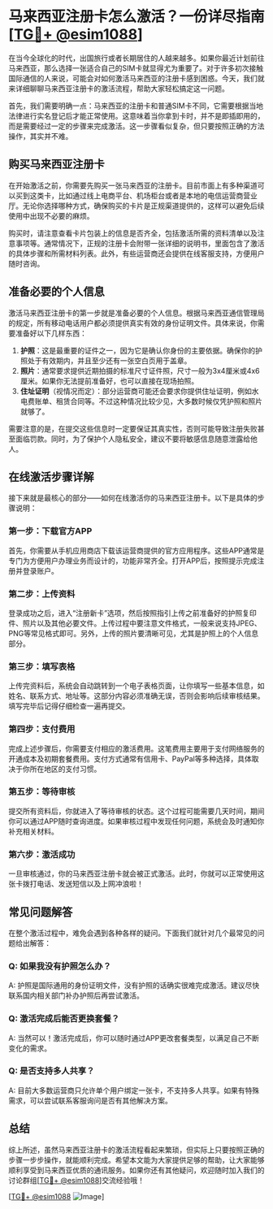 # 马来西亚注册卡怎么激活？一份详尽指南[[TG💪+ @esim1088](https://t.me/s/esim1088)]

在当今全球化的时代，出国旅行或者长期居住的人越来越多。如果你最近计划前往马来西亚，那么选择一张适合自己的SIM卡就显得尤为重要了。对于许多初次接触国际通信的人来说，可能会对如何激活马来西亚的注册卡感到困惑。今天，我们就来详细聊聊马来西亚注册卡的激活流程，帮助大家轻松搞定这一问题。

首先，我们需要明确一点：马来西亚的注册卡和普通SIM卡不同，它需要根据当地法律进行实名登记后才能正常使用。这意味着当你拿到卡时，并不是即插即用的，而是需要经过一定的步骤来完成激活。这一步骤看似复杂，但只要按照正确的方法操作，其实并不难。

## 购买马来西亚注册卡

在开始激活之前，你需要先购买一张马来西亚的注册卡。目前市面上有多种渠道可以买到这类卡，比如通过线上电商平台、机场柜台或者是本地的电信运营商营业厅。无论你选择哪种方式，确保购买的卡片是正规渠道提供的，这样可以避免后续使用中出现不必要的麻烦。

购买时，请注意查看卡片包装上的信息是否齐全，包括激活所需的资料清单以及注意事项等。通常情况下，正规的注册卡会附带一张详细的说明书，里面包含了激活的具体步骤和所需材料列表。此外，有些运营商还会提供在线客服支持，方便用户随时咨询。

## 准备必要的个人信息

激活马来西亚注册卡的第一步就是准备必要的个人信息。根据马来西亚通信管理局的规定，所有移动电话用户都必须提供真实有效的身份证明文件。具体来说，你需要准备好以下几样东西：

1. **护照**：这是最重要的证件之一，因为它是确认你身份的主要依据。确保你的护照处于有效期内，并且至少还有一张空白页用于盖章。
2. **照片**：通常要求提供近期拍摄的标准尺寸证件照，尺寸一般为3x4厘米或4x6厘米。如果你无法提前准备好，也可以直接在现场拍照。
3. **住址证明**（视情况而定）：部分运营商可能还会要求你提供住址证明，例如水电费账单、租赁合同等。不过这种情况比较少见，大多数时候仅凭护照和照片就够了。

需要注意的是，在提交这些信息时一定要保证其真实性，否则可能导致注册失败甚至面临罚款。同时，为了保护个人隐私安全，建议不要将敏感信息随意泄露给他人。

## 在线激活步骤详解

接下来就是最核心的部分——如何在线激活你的马来西亚注册卡。以下是具体的步骤说明：

### 第一步：下载官方APP

首先，你需要从手机应用商店下载该运营商提供的官方应用程序。这些APP通常是专门为方便用户办理业务而设计的，功能非常齐全。打开APP后，按照提示完成注册并登录账户。

### 第二步：上传资料

登录成功之后，进入“注册新卡”选项，然后按照指引上传之前准备好的护照复印件、照片以及其他必要文件。上传过程中要注意文件格式，一般来说支持JPEG、PNG等常见格式即可。另外，上传的照片要清晰可见，尤其是护照上的个人信息部分。

### 第三步：填写表格

上传完资料后，系统会自动跳转到一个电子表格页面，让你填写一些基本信息，如姓名、联系方式、地址等。这部分内容必须准确无误，否则会影响后续审核结果。填写完毕后记得仔细检查一遍再提交。

### 第四步：支付费用

完成上述步骤后，你需要支付相应的激活费用。这笔费用主要用于支付网络服务的开通成本及初期套餐费用。支付方式通常有信用卡、PayPal等多种选择，具体取决于你所在地区的支付习惯。

### 第五步：等待审核

提交所有资料后，你就进入了等待审核的状态。这个过程可能需要几天时间，期间你可以通过APP随时查询进度。如果审核过程中发现任何问题，系统会及时通知你补充相关材料。

### 第六步：激活成功

一旦审核通过，你的马来西亚注册卡就会被正式激活。此时，你就可以正常使用这张卡拨打电话、发送短信以及上网冲浪啦！

## 常见问题解答

在整个激活过程中，难免会遇到各种各样的疑问。下面我们就针对几个最常见的问题给出解答：

### Q: 如果我没有护照怎么办？
A: 护照是国际通用的身份证明文件，没有护照的话确实很难完成激活。建议尽快联系国内相关部门补办护照后再尝试激活。

### Q: 激活完成后能否更换套餐？
A: 当然可以！激活完成后，你可以随时通过APP更改套餐类型，以满足自己不断变化的需求。

### Q: 是否支持多人共享？
A: 目前大多数运营商只允许单个用户绑定一张卡，不支持多人共享。如果有特殊需求，可以尝试联系客服询问是否有其他解决方案。

## 总结

综上所述，虽然马来西亚注册卡的激活流程看起来繁琐，但实际上只要按照正确的步骤一步步操作，就能顺利完成。希望本文能为大家提供足够的帮助，让大家能够顺利享受到马来西亚优质的通讯服务。如果你还有其他疑问，欢迎随时加入我们的讨论群组[[TG💪+ @esim1088](https://t.me/s/esim1088)]交流经验哦！

[[TG💪+ @esim1088](https://t.me/s/esim1088) ![Image](https://i.postimg.cc/4NQfJmqS/Snipaste-2025-05-13-00-14-12.png)]